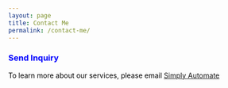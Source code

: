 ```yaml
---
layout: page
title: Contact Me
permalink: /contact-me/
---
```


<style type="text/css">
h1 {color:red;}
h2,h3 {color:blue;}
p {color:black;}
</style>

### Send Inquiry

To learn more about our services, please email [Simply Automate](simple2automate2@gmail.com)



